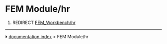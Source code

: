 # FEM Module/hr
1.  REDIRECT [FEM_Workbench/hr](FEM_Workbench/hr.md)



---
⏵ [documentation index](../README.md) > FEM Module/hr
